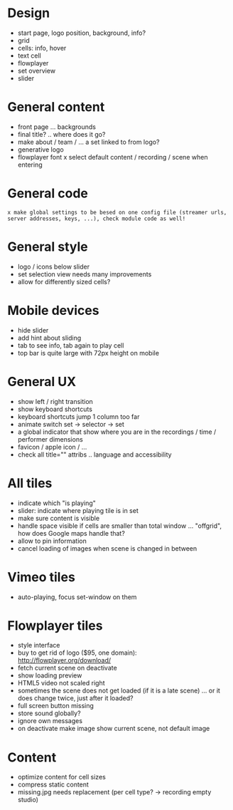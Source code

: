 Design
==========================
- start page, logo position, background, info?
- grid
- cells: info, hover
- text cell
- flowplayer
- set overview
- slider


General content
==========================
- front page ... backgrounds
- final title? .. where does it go?
- make about / team / ... a set linked to from logo?
- generative logo
- flowplayer font
	x select default content / recording / scene when entering


General code
==========================
	x make global settings to be besed on one config file (streamer urls, server addresses, keys, ...), check module code as well!


General style
==========================
- logo / icons below slider
- set selection view needs many improvements
- allow for differently sized cells?


Mobile devices
==========================
- hide slider
- add hint about sliding
- tab to see info, tab again to play cell
- top bar is quite large with 72px height on mobile


General UX
==========================
- show left / right transition
- show keyboard shortcuts
- keyboard shortcuts jump 1 column too far
- animate switch set -> selector -> set
- a global indicator that show where you are in the recordings / time / performer dimensions
- favicon / apple icon / ...
- check all title="" attribs .. language and accessibility


All tiles
==========================
- indicate which "is playing"
- slider: indicate where playing tile is in set
- make sure content is visible
- handle space visible if cells are smaller than total window ... "offgrid", how does Google maps handle that?
- allow to pin information
- cancel loading of images when scene is changed in between


Vimeo tiles
==========================
- auto-playing, focus set-window on them


Flowplayer tiles
==========================
- style interface
- buy to get rid of logo ($95, one domain): http://flowplayer.org/download/
- fetch current scene on deactivate
- show loading preview
- HTML5 video not scaled right
- sometimes the scene does not get loaded (if it is a late scene) ... or it does change twice, just after it loaded?
- full screen button missing
- store sound globally?
- ignore own messages
- on deactivate make image show current scene, not default image


Content
==========================
- optimize content for cell sizes
- compress static content
- missing.jpg needs replacement (per cell type? -> recording empty studio)

